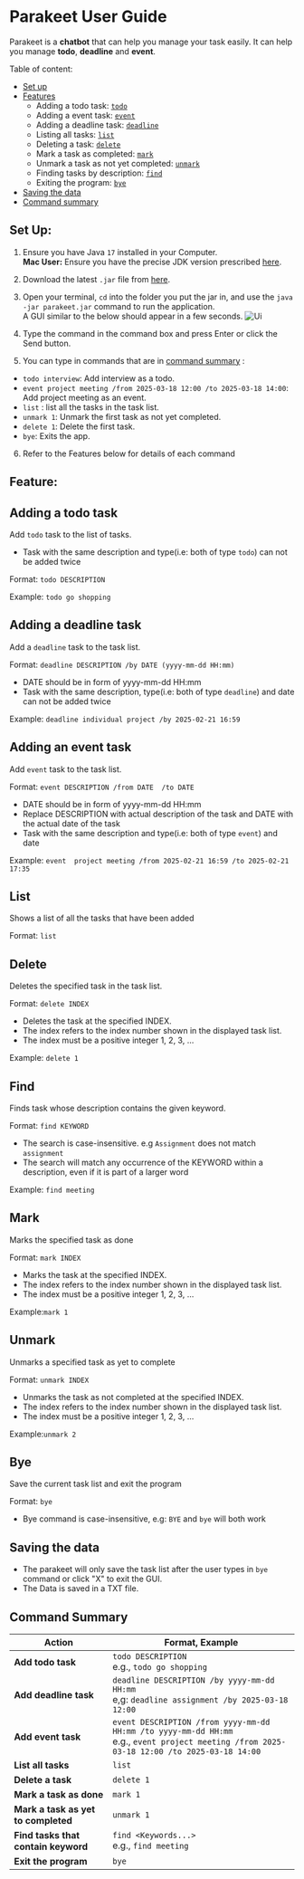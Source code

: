 # Parakeet User Guide


Parakeet is a **chatbot** that can help you manage your task easily. It can help you manage **todo**, **deadline** and **event**.

Table of content:
* [Set up](#set-up)
* [Features](#feature)
    - Adding a todo task: [`todo`](#adding-a-todo-task)
    - Adding a event task: [`event`](#adding-a-deadline-task)
    - Adding a deadline task: [`deadline`](#adding-an-event-task)
    - Listing all tasks: [`list`](#list)
    - Deleting a task: [`delete`](#delete)
    - Mark a task as completed: [`mark`](#mark)
    - Unmark a task as not yet completed: [`unmark`](#unmark)
    - Finding tasks by description: [`find`](#find)
    - Exiting the program: [`bye`](#bye)
* [Saving the data](#saving-the-data)
* [Command summary](#command-summary)

## Set Up:
1. Ensure you have Java `17` installed in your Computer.<br/>
   **Mac User:** Ensure you have the precise JDK version prescribed [here](https://se-education.org/guides/tutorials/javaInstallationMac.html).
2. Download the latest `.jar` file from [here](https://github.com/caroline1233456/ip/releases/tag/v0.2).
3. Open your terminal, `cd` into the folder you put the jar in, and use the `java -jar parakeet.jar`
   command to run the application.<br/>
   A GUI similar to the below should appear in a few seconds.
   ![Ui](docs/Ui.png)


4. Type the command in the command box and press Enter or click the Send button.
5. You can type in commands that are in [command summary](#command-summary) :<br/>
- `todo interview`: Add interview as a todo.
- `event project meeting /from 2025-03-18 12:00 /to 2025-03-18 14:00`: Add project meeting as an event.
- `list` : list all the tasks in the task list.
- `unmark 1`: Unmark the first task as not yet completed.
- `delete 1`: Delete the first task.
- `bye`: Exits the app.
6. Refer to the Features below for details of each command

## Feature:
## Adding a todo task

Add `todo` task to the list of tasks.
- Task with the same description and type(i.e: both of type `todo`) can not be added twice

Format: `todo DESCRIPTION`

Example: `todo go shopping`


## Adding a deadline task

Add a `deadline` task to the task list.

Format: `deadline DESCRIPTION /by DATE (yyyy-mm-dd HH:mm)`

- DATE should be in form of yyyy-mm-dd HH:mm
- Task with the same description, type(i.e: both of type `deadline`) and date can not be added twice

Example: `deadline individual project /by 2025-02-21 16:59`




## Adding an event task
Add `event` task to the task list.

Format: `event DESCRIPTION /from DATE  /to DATE `
- DATE should be in form of yyyy-mm-dd HH:mm
- Replace DESCRIPTION with actual description of the task and DATE with the actual date of the task
- Task with the same description and type(i.e: both of type `event`) and date

Example: `event  project meeting /from 2025-02-21 16:59 /to 2025-02-21 17:35`




## List

Shows a list of all the tasks that have been added

Format: `list`


## Delete

Deletes the specified task in the task list.

Format: `delete INDEX`
- Deletes the task at the specified INDEX.
- The index refers to the index number shown in the displayed task list.
- The index must be a positive integer 1, 2, 3, …​

Example: `delete 1`

## Find

Finds task whose description contains the given keyword.

Format: `find KEYWORD`
- The search is case-insensitive. e.g `Assignment` does not match `assignment`
- The search will match any occurrence of the KEYWORD within a description, even if it is part of a larger word

Example: `find meeting`

## Mark

Marks the specified task as done

Format: `mark INDEX`
- Marks the task at the specified INDEX.
- The index refers to the index number shown in the displayed task list.
- The index must be a positive integer 1, 2, 3, …​

Example:`mark 1`
## Unmark

Unmarks a specified task as yet to complete

Format: `unmark INDEX`
- Unmarks the task as not completed at the specified INDEX.
- The index refers to the index number shown in the displayed task list.
- The index must be a positive integer 1, 2, 3, …​

Example:`unmark 2`

## Bye

Save the current task list and exit the program

Format: `bye`

- Bye command is case-insensitive, e.g: `BYE` and `bye` will both work

## Saving the data
- The parakeet will only save the task list after the user types in  `bye` command or click "X" to exit the GUI.
- The Data is saved in a TXT file.

## Command Summary

| Action                              | Format, Example                                                                                                                               |
|-------------------------------------|-----------------------------------------------------------------------------------------------------------------------------------------------|
| **Add todo task**                   | `todo DESCRIPTION`<br/> e.g., `todo go shopping`                                                                                              |
| **Add deadline task**               | `deadline DESCRIPTION /by yyyy-mm-dd HH:mm `<br/>e,g: `deadline assignment /by 2025-03-18 12:00`                                              |
| **Add event task**                  | `event DESCRIPTION /from yyyy-mm-dd HH:mm /to yyyy-mm-dd HH:mm`<br/>e.g., `event project meeting /from 2025-03-18 12:00 /to 2025-03-18 14:00` |
| **List all tasks**                  | `list`                                                                                                                                        |
| **Delete a task**                   | `delete 1`                                                                                                                                    |
| **Mark a task as done**             | `mark 1`                                                                                                                                      |
| **Mark a task as yet to completed** | `unmark 1`                                                                                                                                    |
| **Find tasks that contain keyword** | `find <Keywords...>`<br/>e.g., `find meeting`                                                                                                 |                                                                                                                                                    |
| **Exit the program**                | `bye`                                                                                                                                         |